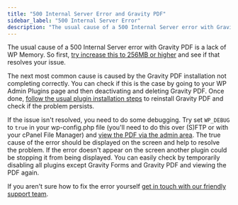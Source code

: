 ```yaml
---
title: "500 Internal Server Error and Gravity PDF"
sidebar_label: "500 Internal Server Error"
description: "The usual cause of a 500 Internal Server error with Gravity PDF is a lack of WP Memory but other problems may be cause it. Find out how to debug and fix."
---
```


The usual cause of a 500 Internal Server error with Gravity PDF is a lack of WP Memory. So first, [try increase this to 256MB or higher](user-increasing-memory-limit.md) and see if that resolves your issue.

The next most common cause is caused by the Gravity PDF installation not completing correctly. You can check if this is the case by going to your WP Admin Plugins page and then deactivating and deleting Gravity PDF. Once done, [follow the usual plugin installation steps](user-installation.md#automatic) to reinstall Gravity PDF and check if the problem persists.

If the issue isn't resolved, you need to do some debugging. Try set `WP_DEBUG` to `true` in your wp-config.php file (you'll need to do this over (S)FTP or with your cPanel File Manager) and [view the PDF via the admin area](user-viewing-pdfs.md). The true cause of the error should be displayed on the screen and help to resolve the problem. If the error doesn't appear on the screen another plugin could be stopping it from being displayed. You can easily check by temporarily disabling all plugins except Gravity Forms and Gravity PDF and viewing the PDF again.

If you aren't sure how to fix the error yourself [get in touch with our friendly support team](https://gravitypdf.com/support/#contact-support).
